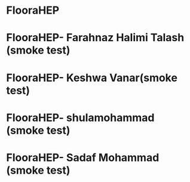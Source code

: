 # FlooraHEP

# FlooraHEP- Farahnaz Halimi Talash (smoke test)
# FlooraHEP- Keshwa Vanar(smoke test)
# FlooraHEP- shulamohammad  (smoke test)
# FlooraHEP- Sadaf Mohammad (smoke test)

